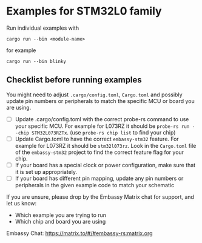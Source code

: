 # Examples for STM32L0 family
Run individual examples with
```
cargo run --bin <module-name>
```
for example
```
cargo run --bin blinky
```

## Checklist before running examples
You might need to adjust `.cargo/config.toml`, `Cargo.toml` and possibly update pin numbers or peripherals to match the specific MCU or board you are using.

* [ ] Update .cargo/config.toml with the correct probe-rs command to use your specific MCU. For example for L073RZ it should be `probe-rs run --chip STM32L073RZTx`. (use `probe-rs chip list` to find your chip)
* [ ] Update Cargo.toml to have the correct `embassy-stm32` feature. For example for L073RZ it should be `stm32l073rz`. Look in the `Cargo.toml` file of the `embassy-stm32` project to find the correct feature flag for your chip.
* [ ] If your board has a special clock or power configuration, make sure that it is set up appropriately.
* [ ] If your board has different pin mapping, update any pin numbers or peripherals in the given example code to match your schematic

If you are unsure, please drop by the Embassy Matrix chat for support, and let us know:

* Which example you are trying to run
* Which chip and board you are using

Embassy Chat: https://matrix.to/#/#embassy-rs:matrix.org
